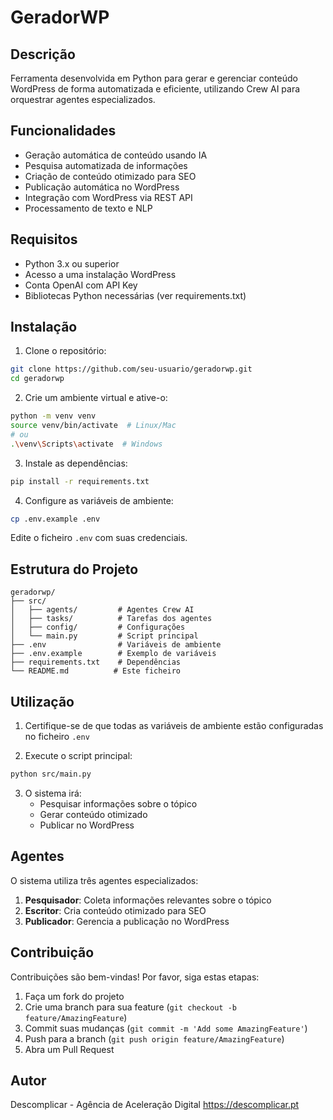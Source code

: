 # GeradorWP

## Descrição
Ferramenta desenvolvida em Python para gerar e gerenciar conteúdo WordPress de forma automatizada e eficiente, utilizando Crew AI para orquestrar agentes especializados.

## Funcionalidades
- Geração automática de conteúdo usando IA
- Pesquisa automatizada de informações
- Criação de conteúdo otimizado para SEO
- Publicação automática no WordPress
- Integração com WordPress via REST API
- Processamento de texto e NLP

## Requisitos
- Python 3.x ou superior
- Acesso a uma instalação WordPress
- Conta OpenAI com API Key
- Bibliotecas Python necessárias (ver requirements.txt)

## Instalação
1. Clone o repositório:
```bash
git clone https://github.com/seu-usuario/geradorwp.git
cd geradorwp
```

2. Crie um ambiente virtual e ative-o:
```bash
python -m venv venv
source venv/bin/activate  # Linux/Mac
# ou
.\venv\Scripts\activate  # Windows
```

3. Instale as dependências:
```bash
pip install -r requirements.txt
```

4. Configure as variáveis de ambiente:
```bash
cp .env.example .env
```
Edite o ficheiro `.env` com suas credenciais.

## Estrutura do Projeto
```
geradorwp/
├── src/
│   ├── agents/         # Agentes Crew AI
│   ├── tasks/          # Tarefas dos agentes
│   ├── config/         # Configurações
│   └── main.py         # Script principal
├── .env                # Variáveis de ambiente
├── .env.example        # Exemplo de variáveis
├── requirements.txt    # Dependências
└── README.md          # Este ficheiro
```

## Utilização
1. Certifique-se de que todas as variáveis de ambiente estão configuradas no ficheiro `.env`

2. Execute o script principal:
```bash
python src/main.py
```

3. O sistema irá:
   - Pesquisar informações sobre o tópico
   - Gerar conteúdo otimizado
   - Publicar no WordPress

## Agentes
O sistema utiliza três agentes especializados:

1. **Pesquisador**: Coleta informações relevantes sobre o tópico
2. **Escritor**: Cria conteúdo otimizado para SEO
3. **Publicador**: Gerencia a publicação no WordPress

## Contribuição
Contribuições são bem-vindas! Por favor, siga estas etapas:

1. Faça um fork do projeto
2. Crie uma branch para sua feature (`git checkout -b feature/AmazingFeature`)
3. Commit suas mudanças (`git commit -m 'Add some AmazingFeature'`)
4. Push para a branch (`git push origin feature/AmazingFeature`)
5. Abra um Pull Request

## Autor
Descomplicar - Agência de Aceleração Digital
https://descomplicar.pt 